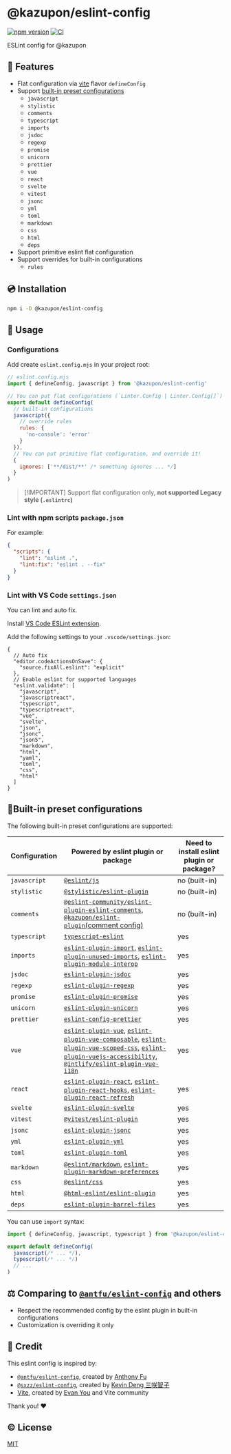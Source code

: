 # @kazupon/eslint-config

[![npm version][npm-version-src]][npm-version-href]
[![CI][ci-src]][ci-href]

ESLint config for @kazupon

## 🌟 Features

- Flat configuration via [vite](https://vitejs.dev/config/) flavor `defineConfig`
- Support [built-in preset configurations](#built-in-preset-configurations)
  - `javascript`
  - `stylistic`
  - `comments`
  - `typescript`
  - `imports`
  - `jsdoc`
  - `regexp`
  - `promise`
  - `unicorn`
  - `prettier`
  - `vue`
  - `react`
  - `svelte`
  - `vitest`
  - `jsonc`
  - `yml`
  - `toml`
  - `markdown`
  - `css`
  - `html`
  - `deps`
- Support primitive eslint flat configuration
- Support overrides for built-in configurations
  - `rules`

## 💿 Installation

```sh
npm i -D @kazupon/eslint-config
```

## 🚀 Usage

### Configurations

Add create `eslint.config.mjs` in your project root:

```js
// eslint.config.mjs
import { defineConfig, javascript } from '@kazupon/eslint-config'

// You can put flat configurations (`Linter.Config | Linter.Config[]`)
export default defineConfig(
  // built-in configurations
  javascript({
    // override rules
    rules: {
      'no-console': 'error'
    }
  }),
  // You can put primitive flat configuration, and override it!
  {
    ignores: ['**/dist/**' /* something ignores ... */]
  }
)
```

> [!IMPORTANT] <!-- eslint-disable-line markdown/no-missing-label-refs -->
> Support flat configuration only, **not supported Legacy style (`.eslintrc`)**

### Lint with npm scripts `package.json`

For example:

```json
{
  "scripts": {
    "lint": "eslint .",
    "lint:fix": "eslint . --fix"
  }
}
```

### Lint with VS Code `settings.json`

You can lint and auto fix.

Install [VS Code ESLint extension](https://marketplace.visualstudio.com/items?itemName=dbaeumer.vscode-eslint).

Add the following settings to your `.vscode/settings.json`:

<!-- eslint-skip -->

```jsonc
{
  // Auto fix
  "editor.codeActionsOnSave": {
    "source.fixAll.eslint": "explicit"
  },
  // Enable eslint for supported languages
  "eslint.validate": [
    "javascript",
    "javascriptreact",
    "typescript",
    "typescriptreact",
    "vue",
    "svelte",
    "json",
    "jsonc",
    "json5",
    "markdown",
    "html",
    "yaml",
    "toml",
    "css",
    "html"
  ]
}
```

## 🔨Built-in preset configurations

The following built-in preset configurations are supported:

| Configuration | Powered by eslint plugin or package                                                                                                                                                                                                                                                                                                                                                                                                                                | Need to install eslint plugin or package? |
| ------------- | ------------------------------------------------------------------------------------------------------------------------------------------------------------------------------------------------------------------------------------------------------------------------------------------------------------------------------------------------------------------------------------------------------------------------------------------------------------------ | ----------------------------------------- |
| `javascript`  | [`@eslint/js`](https://www.npmjs.com/package/@eslint/js)                                                                                                                                                                                                                                                                                                                                                                                                           | no (built-in)                             |
| `stylistic`   | [`@stylistic/eslint-plugin`](https://www.npmjs.com/package/@stylistic/eslint-plugin)                                                                                                                                                                                                                                                                                                                                                                               | no (built-in)                             |
| `comments`    | [`@eslint-community/eslint-plugin-eslint-comments`](https://www.npmjs.com/package/@eslint-community/eslint-plugin-eslint-comments), [`@kazupon/eslint-plugin`(comment config)](https://www.npmjs.com/package/@kazupon/eslint-plugin)                                                                                                                                                                                                                               | no (built-in)                             |
| `typescript`  | [`typescript-eslint`](https://www.npmjs.com/package/typescript-eslint)                                                                                                                                                                                                                                                                                                                                                                                             | yes                                       |
| `imports`     | [`eslint-plugin-import`](https://www.npmjs.com/package/eslint-plugin-import), [`eslint-plugin-unused-imports`](https://www.npmjs.com/package/eslint-plugin-unused-imports), [`eslint-plugin-module-interop`](https://www.npmjs.com/package/eslint-plugin-module-interop)                                                                                                                                                                                           | yes                                       |
| `jsdoc`       | [`eslint-plugin-jsdoc`](https://www.npmjs.com/package/eslint-plugin-jsdoc)                                                                                                                                                                                                                                                                                                                                                                                         | yes                                       |
| `regexp`      | [`eslint-plugin-regexp`](https://www.npmjs.com/package/eslint-plugin-regexp)                                                                                                                                                                                                                                                                                                                                                                                       | yes                                       |
| `promise`     | [`eslint-plugin-promise`](https://www.npmjs.com/package/eslint-plugin-promise)                                                                                                                                                                                                                                                                                                                                                                                     | yes                                       |
| `unicorn`     | [`eslint-plugin-unicorn`](https://www.npmjs.com/package/eslint-plugin-unicorn)                                                                                                                                                                                                                                                                                                                                                                                     | yes                                       |
| `prettier`    | [`eslint-config-prettier`](https://www.npmjs.com/package/eslint-config-prettier)                                                                                                                                                                                                                                                                                                                                                                                   | yes                                       |
| `vue`         | [`eslint-plugin-vue`](https://www.npmjs.com/package/eslint-plugin-vue), [`eslint-plugin-vue-composable`](https://www.npmjs.com/package/eslint-plugin-vue-composable), [`eslint-plugin-vue-scoped-css`](https://www.npmjs.com/package/eslint-plugin-vue-scoped-css), [`eslint-plugin-vuejs-accessibility`](https://www.npmjs.com/package/eslint-plugin-vuejs-accessibility), [`@intlify/eslint-plugin-vue-i18n`](https://github.com/intlify/eslint-plugin-vue-i18n) | yes                                       |
| `react`       | [`eslint-plugin-react`](https://www.npmjs.com/package/eslint-plugin-react), [`eslint-plugin-react-hooks`](https://www.npmjs.com/package/eslint-plugin-react-hooks), [`eslint-plugin-react-refresh`](https://www.npmjs.com/package/eslint-plugin-react-refresh)                                                                                                                                                                                                     | yes                                       |
| `svelte`      | [`eslint-plugin-svelte`](https://www.npmjs.com/package/eslint-plugin-svelte)                                                                                                                                                                                                                                                                                                                                                                                       | yes                                       |
| `vitest`      | [`@vitest/eslint-plugin`](https://www.npmjs.com/package/@vitest/eslint-plugin)                                                                                                                                                                                                                                                                                                                                                                                     | yes                                       |
| `jsonc`       | [`eslint-plugin-jsonc`](https://www.npmjs.com/package/eslint-plugin-jsonc)                                                                                                                                                                                                                                                                                                                                                                                         | yes                                       |
| `yml`         | [`eslint-plugin-yml`](https://www.npmjs.com/package/eslint-plugin-yml)                                                                                                                                                                                                                                                                                                                                                                                             | yes                                       |
| `toml`        | [`eslint-plugin-toml`](https://www.npmjs.com/package/eslint-plugin-toml)                                                                                                                                                                                                                                                                                                                                                                                           | yes                                       |
| `markdown`    | [`@eslint/markdown`](https://www.npmjs.com/package/@eslint/markdown), [`eslint-plugin-markdown-preferences`](https://github.com/ota-meshi/eslint-plugin-markdown-preferences)                                                                                                                                                                                                                                                                                      | yes                                       |
| `css`         | [`@eslint/css`](https://www.npmjs.com/package/@eslint/css)                                                                                                                                                                                                                                                                                                                                                                                                         | yes                                       |
| `html`        | [`@html-eslint/eslint-plugin`](https://www.npmjs.com/package/@html-eslint/eslint-plugin)                                                                                                                                                                                                                                                                                                                                                                           | yes                                       |
| `deps`        | [`eslint-plugin-barrel-files`](https://www.npmjs.com/package/eslint-plugin-barrel-files)                                                                                                                                                                                                                                                                                                                                                                           | yes                                       |

You can use `import` syntax:

```js
import { defineConfig, javascript, typescript } from '@kazupon/eslint-config'

export default defineConfig(
  javascript(/* ... */),
  typescript(/* ... */)
  // ...
)
```

## ⚖️ Comparing to [`@antfu/eslint-config`](https://github.com/antfu/eslint-config) and others

- Respect the recommended config by the eslint plugin in built-in configurations
- Customization is overriding it only

## 💖 Credit

This eslint config is inspired by:

- [`@antfu/eslint-config`](https://github.com/antfu/eslint-config), created by [Anthony Fu](https://github.com/antfu)
- [`@sxzz/eslint-config`](https://github.com/sxzz/eslint-config), created by [Kevin Deng 三咲智子](https://github.com/sxzz)
- [Vite](https://github.com/vitejs/vite), created by [Evan You](https://github.com/yyx990803) and Vite community

Thank you! ❤️

## ©️ License

[MIT](http://opensource.org/licenses/MIT)

<!-- Badges -->

[npm-version-src]: https://img.shields.io/npm/v/@kazupon/eslint-config?style=flat
[npm-version-href]: https://npmjs.com/package/@kazupon/eslint-config
[ci-src]: https://github.com/kazupon/eslint-config/actions/workflows/ci.yml/badge.svg
[ci-href]: https://github.com/kazupon/eslint-config/actions/workflows/ci.yml
